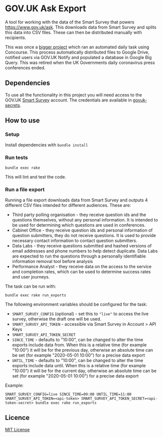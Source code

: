 # GOV.UK Ask Export

A tool for working with the data of the Smart Survey that powers
https://www.gov.uk/ask. This downloads data from Smart Survey and splits
this data into CSV files. These can then be distributed manually with
recipients.

This was once a [bigger project][remove-pr] which ran an automated daily task
using Concourse. This process automatically distributed files to Google Drive,
notified users via GOV.UK Notify and populated a database in Google Big Query.
This was retired when the UK Governments daily coronavirus press conferences
ended.

[remove-pr]: https://github.com/alphagov/govuk-ask-export/pull/17

## Dependencies

To use all the functionality in this project you will need access to the
GOV.UK [Smart Survey](https://www.smartsurvey.co.uk/) account. The
credentials are available in [govuk-secrets][].

[govuk-secrets]: https://github.com/alphagov/govuk-secrets

## How to use

### Setup

Install dependencies with `bundle install`

### Run tests

```
bundle exec rake
```

This will lint and test the code.

### Run a file export

Running a file export downloads data from Smart Survey and outputs 4 different
CSV files intended for different audiences. These are:

- Third party polling organisation - they receive question ids and the
  questions themselves, without any personal information. It is intended to be
  used for determining which questions are used in conferences.
- Cabinet Office - they receive question ids and personal information of
  question submitters, they do not receive questions. It is used to provide
  necessary contact information to contact question submitters.
- Data Labs - they receive questions submitted and hashed versions of email
  addresses and phone numbers to help detect duplicate. Data Labs are expected
  to run the questions through a personally identifiable information removal
  tool before analysis
- Performance Analyst - they receive data on the access to the service and
  completion rates, which can be used to determine success rates and user
  journeys.

The task can be run with:

```
bundle exec rake run_exports
```

The following environment variables should be configured for the task:

- `SMART_SURVEY_CONFIG` (optional) - set this to `"live"` to access the live survey,
  otherwise the draft one will be used.
- `SMART_SURVEY_API_TOKEN` - accessible via Smart Survey in Account > API Keys
- `SMART_SURVEY_API_TOKEN_SECRET`
- `SINCE_TIME` - defaults to "10:00", can be changed to alter the time
  exports include data from. When this is a relative time (for example "10:00") it
  will be for the previous day, otherwise an absolute time can be set (for example
  "2020-05-01 10:00") for a precise data export
- `UNTIL_TIME` - defaults to "10:00", can be changed to alter the time
  exports include data until. When this is a relative time (for example "10:00") it
  will be for the current day, otherwise an absolute time can be set (for example
  "2020-05-01 10:00") for a precise data export

Example:

```
SMART_SURVEY_CONFIG=live SINCE_TIME=09:00 UNTIL_TIME=11:00 SMART_SURVEY_API_TOKEN=<api-token> SMART_SURVEY_API_TOKEN_SECRET=<api-token-secret> bundle exec rake run_exports
```

## Licence

[MIT License](LICENCE)
